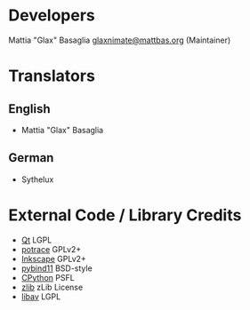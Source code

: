 Developers
==========

Mattia "Glax" Basaglia <glaxnimate@mattbas.org> (Maintainer)


Translators
===========


English
-------

* Mattia "Glax" Basaglia

German
------

* Sythelux


External Code / Library Credits
===============================

* [Qt](https://www.qt.io/) LGPL
* [potrace](http://potrace.sourceforge.net/) GPLv2+
* [Inkscape](https://inkscape.org/) GPLv2+
* [pybind11](https://pybind11.readthedocs.io/en/stable/) BSD-style
* [CPython](https://python.org/) PSFL
* [zlib](https://www.zlib.net/) zLib License
* [libav](https://libav.org/) LGPL
